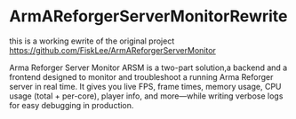 # ArmAReforgerServerMonitorRewrite
this is a working ewrite of the original project  https://github.com/FiskLee/ArmAReforgerServerMonitor

 Arma Reforger Server Monitor ARSM is a two-part solution,a backend and a frontend designed to monitor and troubleshoot a running Arma Reforger server in real time. It gives you live FPS, frame times, memory usage, CPU usage (total + per-core), player info, and more—while writing verbose logs for easy debugging in production.
